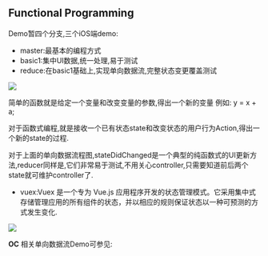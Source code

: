 ## Functional Programming

Demo暂四个分支,三个iOS端demo:

- master:最基本的编程方式
- basic1:集中UI数据,统一处理,易于测试
- reduce:在basic1基础上,实现单向数据流,完整状态变更覆盖测试

![](https://ws1.sinaimg.cn/large/006tKfTcgy1fjs0fvb71bj31e40ncmze.jpg)

简单的函数就是给定一个变量和改变变量的参数,得出一个新的变量 例如: y = x + a;

对于函数式编程,就是接收一个已有状态state和改变状态的用户行为Action,得出一个新的state的过程.

对于上面的单向数据流程图,stateDidChanged是一个典型的纯函数式的UI更新方法,reducer同样是,它们非常易于测试,不用关心controller,只需要知道前后两个state就可维护controller了.

- vuex:Vuex 是一个专为 Vue.js 应用程序开发的状态管理模式。它采用集中式存储管理应用的所有组件的状态，并以相应的规则保证状态以一种可预测的方式发生变化.


![](https://ws3.sinaimg.cn/large/006tNc79gy1fk42jdhi50j316e0w6whi.jpg)


**OC** 相关单向数据流Demo可参见:[](https://github.com/Zepo/Reflow)


